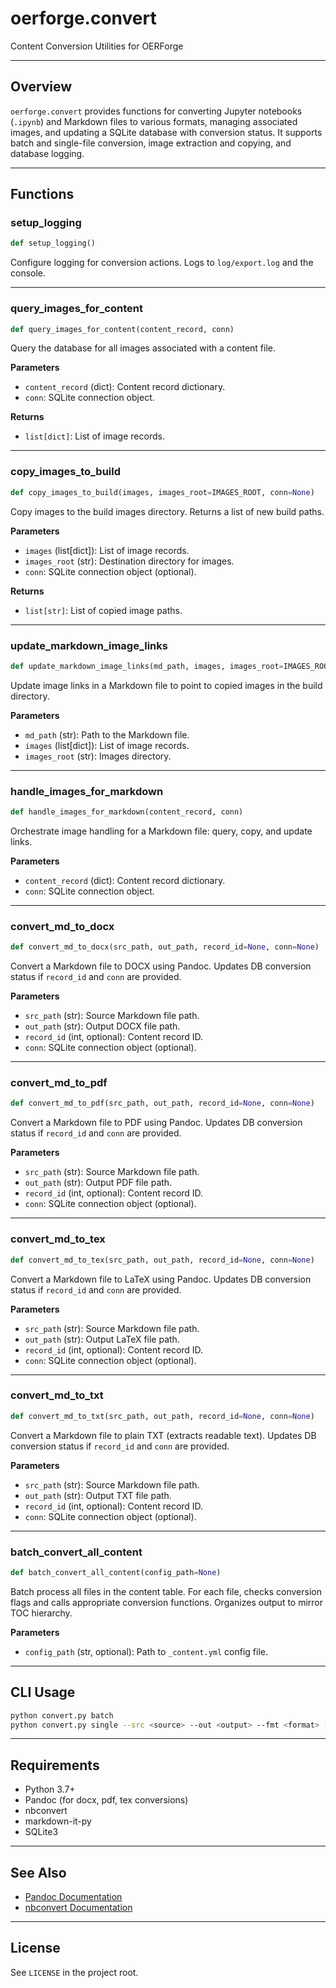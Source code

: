 # oerforge.convert

Content Conversion Utilities for OERForge

---

## Overview

`oerforge.convert` provides functions for converting Jupyter notebooks (`.ipynb`) and Markdown files to various formats, managing associated images, and updating a SQLite database with conversion status. It supports batch and single-file conversion, image extraction and copying, and database logging.

---

## Functions

### setup_logging

```python
def setup_logging()
```

Configure logging for conversion actions. Logs to `log/export.log` and the console.

---

### query_images_for_content

```python
def query_images_for_content(content_record, conn)
```

Query the database for all images associated with a content file.

**Parameters**
- `content_record` (dict): Content record dictionary.
- `conn`: SQLite connection object.

**Returns**
- `list[dict]`: List of image records.

---

### copy_images_to_build

```python
def copy_images_to_build(images, images_root=IMAGES_ROOT, conn=None)
```

Copy images to the build images directory. Returns a list of new build paths.

**Parameters**
- `images` (list[dict]): List of image records.
- `images_root` (str): Destination directory for images.
- `conn`: SQLite connection object (optional).

**Returns**
- `list[str]`: List of copied image paths.

---

### update_markdown_image_links

```python
def update_markdown_image_links(md_path, images, images_root=IMAGES_ROOT)
```

Update image links in a Markdown file to point to copied images in the build directory.

**Parameters**
- `md_path` (str): Path to the Markdown file.
- `images` (list[dict]): List of image records.
- `images_root` (str): Images directory.

---

### handle_images_for_markdown

```python
def handle_images_for_markdown(content_record, conn)
```

Orchestrate image handling for a Markdown file: query, copy, and update links.

**Parameters**
- `content_record` (dict): Content record dictionary.
- `conn`: SQLite connection object.

---

### convert_md_to_docx

```python
def convert_md_to_docx(src_path, out_path, record_id=None, conn=None)
```

Convert a Markdown file to DOCX using Pandoc. Updates DB conversion status if `record_id` and `conn` are provided.

**Parameters**
- `src_path` (str): Source Markdown file path.
- `out_path` (str): Output DOCX file path.
- `record_id` (int, optional): Content record ID.
- `conn`: SQLite connection object (optional).

---

### convert_md_to_pdf

```python
def convert_md_to_pdf(src_path, out_path, record_id=None, conn=None)
```

Convert a Markdown file to PDF using Pandoc. Updates DB conversion status if `record_id` and `conn` are provided.

**Parameters**
- `src_path` (str): Source Markdown file path.
- `out_path` (str): Output PDF file path.
- `record_id` (int, optional): Content record ID.
- `conn`: SQLite connection object (optional).

---

### convert_md_to_tex

```python
def convert_md_to_tex(src_path, out_path, record_id=None, conn=None)
```

Convert a Markdown file to LaTeX using Pandoc. Updates DB conversion status if `record_id` and `conn` are provided.

**Parameters**
- `src_path` (str): Source Markdown file path.
- `out_path` (str): Output LaTeX file path.
- `record_id` (int, optional): Content record ID.
- `conn`: SQLite connection object (optional).

---

### convert_md_to_txt

```python
def convert_md_to_txt(src_path, out_path, record_id=None, conn=None)
```

Convert a Markdown file to plain TXT (extracts readable text). Updates DB conversion status if `record_id` and `conn` are provided.

**Parameters**
- `src_path` (str): Source Markdown file path.
- `out_path` (str): Output TXT file path.
- `record_id` (int, optional): Content record ID.
- `conn`: SQLite connection object (optional).

---

### batch_convert_all_content

```python
def batch_convert_all_content(config_path=None)
```

Batch process all files in the content table. For each file, checks conversion flags and calls appropriate conversion functions. Organizes output to mirror TOC hierarchy.

**Parameters**
- `config_path` (str, optional): Path to `_content.yml` config file.

---

## CLI Usage

```bash
python convert.py batch
python convert.py single --src <source> --out <output> --fmt <format> [--record_id <id>]
```

---

## Requirements
- Python 3.7+
- Pandoc (for docx, pdf, tex conversions)
- nbconvert
- markdown-it-py
- SQLite3

---

## See Also
- [Pandoc Documentation](https://pandoc.org/)
- [nbconvert Documentation](https://nbconvert.readthedocs.io/en/latest/)

---

## License
See `LICENSE` in the project root.
